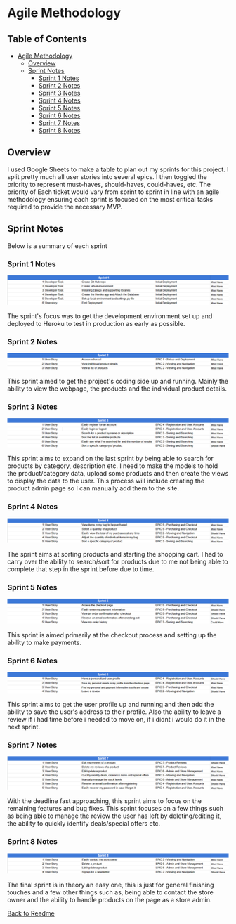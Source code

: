 # Agile Methodology

## **Table of Contents**

* [Agile Methodology](#agile-methodology)
  * [Overview](#overview)
  * [Sprint Notes](#sprint-notes)
    * [Sprint 1 Notes](#sprint-1-notes)
    * [Sprint 2 Notes](#sprint-2-notes)
    * [Sprint 3 Notes](#sprint-3-notes)
    * [Sprint 4 Notes](#sprint-4-notes)
    * [Sprint 5 Notes](#sprint-5-notes)
    * [Sprint 6 Notes](#sprint-6-notes)
    * [Sprint 7 Notes](#sprint-7-notes)
    * [Sprint 8 Notes](#sprint-8-notes)

## Overview

I used Google Sheets to make a table to plan out my sprints for this project. I split pretty much all user stories into several epics. I then toggled the priority to represent must-haves, 
should-haves, could-haves, etc. The priority of Each ticket would vary from sprint to sprint in line with an agile methodology ensuring each sprint is focused on the most critical tasks
required to provide the necessary MVP.

## Sprint Notes

Below is a summary of each sprint

### Sprint 1 Notes

![Sprint 1](docs/images/sprints/sprint-1.png)

The sprint's focus was to get the development environment set up and deployed to Heroku to test in production as early as possible.

### Sprint 2 Notes

![Sprint 2](docs/images/sprints/sprint-2.png)

This sprint aimed to get the project's coding side up and running. Mainly the ability to view the webpage, the products and the individual product details.

### Sprint 3 Notes

![Sprint 3](docs/images/sprints/sprint-3.png)

This sprint aims to expand on the last sprint by being able to search for products by category, description etc. I need to make the models to hold the product/category data, upload some
products and then create the views to display the data to the user. This process will include creating the product admin page so I can manually add them to the site.

### Sprint 4 Notes

![Sprint 4](docs/images/sprints/sprint-4.png)

The sprint aims at sorting products and starting the shopping cart. I had to carry over the ability to search/sort for products due to me not being able to complete that step in the sprint before due to time.

### Sprint 5 Notes

![Sprint 5](docs/images/sprints/sprint-5.png)

This sprint is aimed primarily at the checkout process and setting up the ability to make payments.

### Sprint 6 Notes

![Sprint 6](docs/images/sprints/sprint-6.png)

This sprint aims to get the user profile up and running and then add the ability to save the user's address to their profile. Also the ability to leave a review if i had time before i needed to move on, if i didnt i would do it in the next sprint.

### Sprint 7 Notes

![Sprint 7](docs/images/sprints/sprint-7.png)

With the deadline fast approaching, this sprint aims to focus on the remaining features and bug fixes. This sprint focuses on a few things such as being able to manage the review the user has left by deleting/editing it, the ability to quickly identify deals/special offers etc.

### Sprint 8 Notes

![Sprint 8](docs/images/sprints/sprint-8.png)

The final sprint is in theory an easy one, this is just for general finishing touches and a few other things such as, being able to contact the store owner and the ability to handle products on the page as a store admin.

[Back to Readme](README.md)